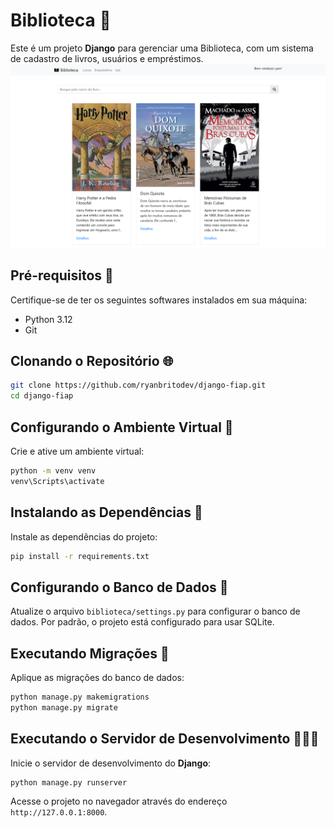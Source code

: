 # Biblioteca 📖

Este é um projeto __Django__ para gerenciar uma Biblioteca, com um sistema de cadastro de livros, usuários e empréstimos.
<img src="biblioteca.png" />

## Pré-requisitos 📄

Certifique-se de ter os seguintes softwares instalados em sua máquina:

- Python 3.12
- Git

## Clonando o Repositório 🌐

```bash
git clone https://github.com/ryanbritodev/django-fiap.git
cd django-fiap
```

## Configurando o Ambiente Virtual 🔨

Crie e ative um ambiente virtual:

```bash
python -m venv venv
venv\Scripts\activate
```

## Instalando as Dependências 📲

Instale as dependências do projeto:

```bash
pip install -r requirements.txt
```

## Configurando o Banco de Dados 🎲

Atualize o arquivo `biblioteca/settings.py` para configurar o banco de dados. Por padrão, o projeto está configurado para usar SQLite.

## Executando Migrações 🔄️

Aplique as migrações do banco de dados:

```bash
python manage.py makemigrations
python manage.py migrate
```

## Executando o Servidor de Desenvolvimento 🧑🏻‍💻

Inicie o servidor de desenvolvimento do __Django__:

```bash
python manage.py runserver
```

Acesse o projeto no navegador através do endereço `http://127.0.0.1:8000`.
